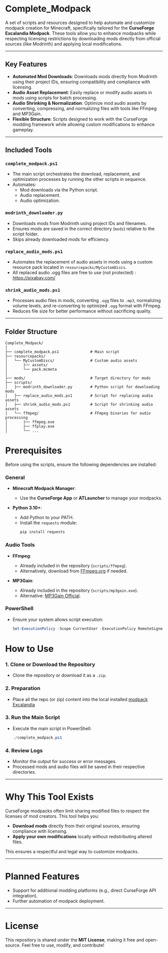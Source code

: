 # Complete_Modpack

A set of scripts and resources designed to help automate and customize modpack creation for Minecraft, specifically tailored for the **CurseForge Excalandia Modpack**. These tools allow you to enhance modpacks while respecting licensing restrictions by downloading mods directly from official sources (like Modrinth) and applying local modifications.

---

## Key Features

- **Automated Mod Downloads**: Downloads mods directly from Modrinth using their project IDs, ensuring compatibility and compliance with licensing.
- **Audio Asset Replacement**: Easily replace or modify audio assets in mods using scripts for batch processing.
- **Audio Shrinking & Normalization**: Optimize mod audio assets by converting, compressing, and normalizing files with tools like FFmpeg and MP3Gain.
- **Flexible Structure**: Scripts designed to work with the CurseForge modding framework while allowing custom modifications to enhance gameplay.

---

## Included Tools

### **`complete_modpack.ps1`**
- The main script orchestrates the download, replacement, and optimization processes by running the other scripts in sequence.
- Automates:
  - Mod downloads via the Python script.
  - Audio replacement.
  - Audio optimization.

### **`modrinth_downloader.py`**
- Downloads mods from Modrinth using project IDs and filenames.
- Ensures mods are saved in the correct directory (`mods`) relative to the script folder.
- Skips already downloaded mods for efficiency.

### **`replace_audio_mods.ps1`**
- Automates the replacement of audio assets in mods using a custom resource pack located in `resourcepacks/MyCustomDiscs`.
- All replaced audio .ogg files are free to use (not protected) : https://pixabay.com/

### **`shrink_audio_mods.ps1`**
- Processes audio files in mods, converting `.ogg` files to `.mp3`, normalizing volume levels, and re-converting to optimized `.ogg` format with FFmpeg.
- Reduces file size for better performance without sacrificing quality.

---

## Folder Structure

```plaintext
Complete_Modpack/
│
├── complete_modpack.ps1              # Main script
├── resourcepacks/
│   └── MyCustomDiscs/                # Custom audio assets
│       ├── assets/
│       └── pack.mcmeta
│
├── mods/                             # Target directory for mods
├── scripts/
│   ├── modrinth_downloader.py        # Python script for downloading mods
│   ├── replace_audio_mods.ps1        # Script for replacing audio assets
│   ├── shrink_audio_mods.ps1         # Script for shrinking audio assets
│   └── ffmpeg/                       # FFmpeg binaries for audio processing
│       ├── ffmpeg.exe
│       ├── ffplay.exe
│       └── ...
```
# Prerequisites

Before using the scripts, ensure the following dependencies are installed:

### **General**
- **Minecraft Modpack Manager**:
  - Use the **CurseForge App** or **ATLauncher** to manage your modpacks.

- **Python 3.10+**:
  - Add Python to your PATH.
  - Install the `requests` module:
    ```bash
    pip install requests
    ```

### **Audio Tools**
- **FFmpeg**:
  - Already included in the repository (`scripts/ffmpeg`).
  - Alternatively, download from [FFmpeg.org](https://ffmpeg.org) if needed.

- **MP3Gain**:
  - Already included in the repository (`scripts/mp3gain.exe`).
  - Alternative: [MP3Gain Official](http://mp3gain.sourceforge.net).

### **PowerShell**
- Ensure your system allows script execution:
  ```powershell
  Set-ExecutionPolicy -Scope CurrentUser -ExecutionPolicy RemoteSigned

# How to Use

### **1. Clone or Download the Repository**
- Clone the repository or download it as a `.zip`.

### **2. Preparation**
- Place all the repo (or zip) content into the local installed [modpack Excalandia](https://www.curseforge.com/minecraft/modpacks/excalandia)

### **3. Run the Main Script**
- Execute the main script in PowerShell:
  ```powershell
  ./complete_modpack.ps1
### **4. Review Logs**
- Monitor the output for success or error messages.
- Processed mods and audio files will be saved in their respective directories.

---

# Why This Tool Exists

CurseForge modpacks often limit sharing modified files to respect the licenses of mod creators. This tool helps you:
- **Download mods** directly from their original sources, ensuring compliance with licensing.
- **Apply your own modifications** locally without redistributing altered files.

This ensures a respectful and legal way to customize modpacks.

---

# Planned Features

- Support for additional modding platforms (e.g., direct CurseForge API integration).
- Further automation of modpack deployment.

---

# License

This repository is shared under the **MIT License**, making it free and open-source. Feel free to use, modify, and contribute!

